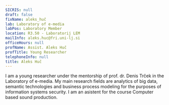 ```yaml
---
SICRIS: null
draft: false
fixName: aleks_huč
lab: Laboratory of e-media
labPos: Laboratory Member
location: R3.50 - Laboratorij LEM
mailInfo: aleks.huc@fri.uni-lj.si
officeHours: null
profName: Assist. Aleks Huč
profTitle: Young Researcher
telephoneInfo: null
title: Aleks Huč
---
```



I am a young researcher under the mentorship of prof. dr. Denis Trček in the Laboratory of e-media.
My main research fields are analytics of big data, semantic technologies and business process modeling for the purposes of information systems security.
I am an asistent for the course Computer based sound production.